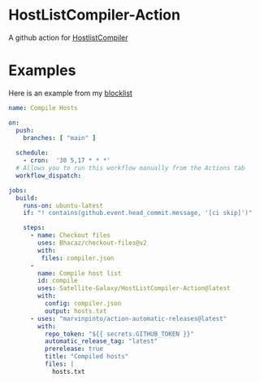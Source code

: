 # HostListCompiler-Action
A github action for [HostlistCompiler](https://github.com/AdguardTeam/HostlistCompiler)

# Examples
Here is an example from my [blocklist](https://github.com/Satellite-Galaxy/Blocklists)

```yml
name: Compile Hosts

on:
  push:
    branches: [ "main" ]
    
  schedule:
    - cron:  '30 5,17 * * *'
  # Allows you to run this workflow manually from the Actions tab
  workflow_dispatch:

jobs:
  build:
    runs-on: ubuntu-latest
    if: "! contains(github.event.head_commit.message, '[ci skip]')"

    steps:
      - name: Checkout files
        uses: Bhacaz/checkout-files@v2
        with:
         files: compiler.json
      -
        name: Compile host list
        id: compile
        uses: Satellite-Galaxy/HostListCompiler-Action@latest
        with:
          config: compiler.json
          output: hosts.txt
      - uses: "marvinpinto/action-automatic-releases@latest"
        with:
          repo_token: "${{ secrets.GITHUB_TOKEN }}"
          automatic_release_tag: "latest"
          prerelease: true
          title: "Compiled hosts"
          files: |
            hosts.txt
```
